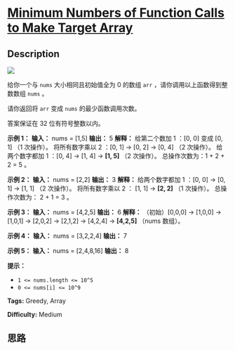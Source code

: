 # [Minimum Numbers of Function Calls to Make Target Array][title]

## Description

![](https://assets.leetcode.com/uploads/2020/07/10/sample_2_1887.png)

给你一个与 `nums` 大小相同且初始值全为 0 的数组 `arr` ，请你调用以上函数得到整数数组 `nums` 。

请你返回将 `arr` 变成 `nums` 的最少函数调用次数。

答案保证在 32 位有符号整数以内。



**示例 1：**
            **输入：** nums = [1,5]    **输出：** 5    **解释：** 给第二个数加 1 ：[0, 0] 变成 [0, 1] （1 次操作）。    将所有数字乘以 2 ：[0, 1] -> [0, 2] -> [0, 4] （2 次操作）。    给两个数字都加 1 ：[0, 4] -> [1, 4] -> **[1, 5]** （2 次操作）。    总操作次数为：1 + 2 + 2 = 5 。    

**示例 2：**
            **输入：** nums = [2,2]    **输出：** 3    **解释：** 给两个数字都加 1 ：[0, 0] -> [0, 1] -> [1, 1] （2 次操作）。    将所有数字乘以 2 ： [1, 1] -> **[2, 2]** （1 次操作）。    总操作次数为： 2 + 1 = 3 。    

**示例 3：**
            **输入：** nums = [4,2,5]    **输出：** 6    **解释：** （初始）[0,0,0] -> [1,0,0] -> [1,0,1] -> [2,0,2] -> [2,1,2] -> [4,2,4] -> **[4,2,5]** （nums 数组）。    

**示例 4：**
            **输入：** nums = [3,2,2,4]    **输出：** 7    

**示例 5：**
            **输入：** nums = [2,4,8,16]    **输出：** 8    



**提示：**

  * `1 <= nums.length <= 10^5`
  * `0 <= nums[i] <= 10^9`


**Tags:** Greedy, Array

**Difficulty:** Medium

## 思路

[title]: https://leetcode-cn.com/problems/minimum-numbers-of-function-calls-to-make-target-array
